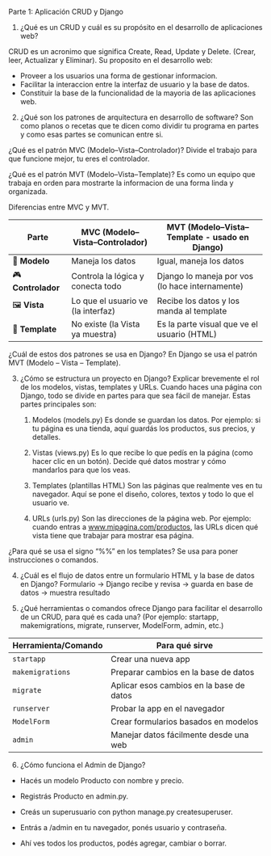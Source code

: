 Parte 1: Aplicación CRUD y Django

1. ¿Qué es un CRUD y cuál es su propósito en el desarrollo de aplicaciones web?

CRUD es un acronimo que significa Create, Read, Update y Delete. (Crear, leer, Actualizar y Eliminar).
Su proposito en el desarrollo web:
- Proveer a los usuarios una forma de gestionar informacion.
- Facilitar la interaccion entre la interfaz de usuario y la base de datos.
- Constituir la base de la funcionalidad de la mayoria de las aplicaciones web.

2. ¿Qué son los patrones de arquitectura en desarrollo de software?
Son como planos o recetas que te dicen como dividir tu programa en partes y como esas partes se comunican entre si.

¿Qué es el patrón MVC (Modelo–Vista–Controlador)?
Divide el trabajo para que funcione mejor, tu eres el controlador.

¿Qué es el patrón MVT (Modelo–Vista–Template)?
Es como un equipo que trabaja en orden para mostrarte la informacion de una forma linda y organizada.

Diferencias entre MVC y MVT.

| Parte              | MVC (Modelo–Vista–Controlador)     | MVT (Modelo–Vista–Template - usado en Django)   |
| ------------------ | ---------------------------------- | ----------------------------------------------- |
| 🧠 **Modelo**      | Maneja los datos                   | Igual, maneja los datos                         |
| 🎮 **Controlador** | Controla la lógica y conecta todo  | Django lo maneja por vos (lo hace internamente) |
| 🖼️ **Vista**      | Lo que el usuario ve (la interfaz) | Recibe los datos y los manda al template        |
| 📄 **Template**    | No existe (la Vista ya muestra)    | Es la parte visual que ve el usuario (HTML)     |

¿Cuál de estos dos patrones se usa en Django?
En Django se usa el patrón MVT (Modelo – Vista – Template).

3. ¿Cómo se estructura un proyecto en Django? Explicar brevemente el rol de los modelos, vistas, templates y URLs.
Cuando haces una página con Django, todo se divide en partes para que sea fácil de manejar. Estas partes principales son:

    1. Modelos (models.py)
    Es donde se guardan los datos.
    Por ejemplo: si tu página es una tienda, aquí guardás los productos, sus precios, y detalles.

    2. Vistas (views.py)
    Es lo que recibe lo que pedís en la página (como hacer clic en un botón).
    Decide qué datos mostrar y cómo mandarlos para que los veas.

    3. Templates (plantillas HTML)
    Son las páginas que realmente ves en tu navegador.
    Aquí se pone el diseño, colores, textos y todo lo que el usuario ve.

    4. URLs (urls.py)
    Son las direcciones de la página web.
    Por ejemplo: cuando entras a www.mipagina.com/productos, las URLs dicen qué vista tiene que trabajar para mostrar esa página.

¿Para qué se usa el signo “%%” en los templates?
Se usa para poner instrucciones o comandos.

4. ¿Cuál es el flujo de datos entre un formulario HTML y la base de datos en Django?
    Formulario → Django recibe y revisa → guarda en base de datos → muestra resultado

5. ¿Qué herramientas o comandos ofrece Django para facilitar el desarrollo de un CRUD, para qué es cada una? 
(Por ejemplo: startapp, makemigrations, migrate, runserver, ModelForm, admin, etc.)

| Herramienta/Comando | Para qué sirve                           |
| ------------------- | ---------------------------------------- |
| `startapp`          | Crear una nueva app                      |
| `makemigrations`    | Preparar cambios en la base de datos     |
| `migrate`           | Aplicar esos cambios en la base de datos |
| `runserver`         | Probar la app en el navegador            |
| `ModelForm`         | Crear formularios basados en modelos     |
| `admin`             | Manejar datos fácilmente desde una web   |

6. ¿Cómo funciona el Admin de Django?

- Hacés un modelo Producto con nombre y precio.

- Registrás Producto en admin.py.

- Creás un superusuario con python manage.py createsuperuser.

- Entrás a /admin en tu navegador, ponés usuario y contraseña.

- Ahí ves todos los productos, podés agregar, cambiar o borrar.

